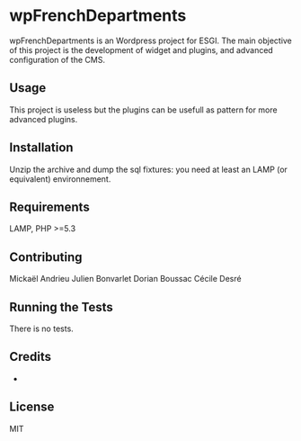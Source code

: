 wpFrenchDepartments
===================

wpFrenchDepartments is an Wordpress project for ESGI.
The main objective of this project is the development of widget and plugins, and advanced configuration of the CMS.

## Usage
This project is useless but the plugins can be usefull as pattern for more advanced plugins.

## Installation
Unzip the archive and dump the sql fixtures: you need at least an LAMP (or equivalent) environnement.

## Requirements
LAMP, PHP >=5.3

## Contributing
Mickaël Andrieu
Julien Bonvarlet
Dorian Boussac
Cécile Desré

## Running the Tests
There is no tests.

## Credits
-

## License
MIT
